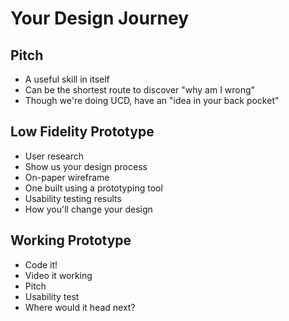 # Your Design Journey

## Pitch

- A useful skill in itself
- Can be the shortest route to discover "why am I wrong"
- Though we're doing UCD, have an "idea in your back pocket"

## Low Fidelity Prototype

- User research
- Show us your design process
- On-paper wireframe
- One built using a prototyping tool
- Usability testing results
- How you'll change your design

## Working Prototype

- Code it!
- Video it working
- Pitch
- Usability test
- Where would it head next?


